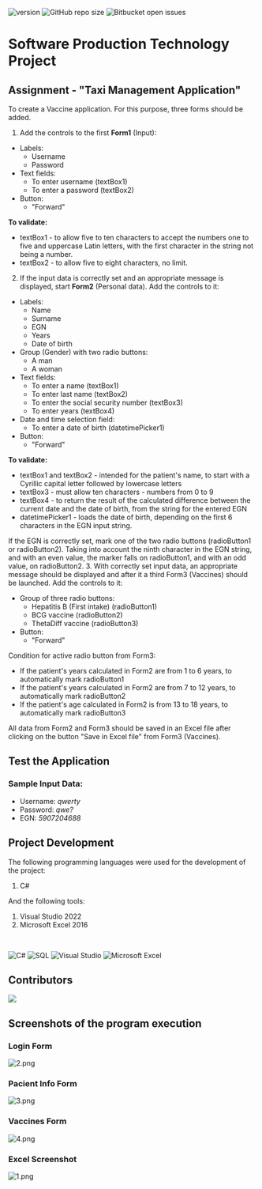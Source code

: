 ![version](https://img.shields.io/badge/version-1.0.0-blue)
![GitHub repo size](https://img.shields.io/github/repo-size/ngdechev/football-championship?color=yellow)
![Bitbucket open issues](https://img.shields.io/bitbucket/issues/ngdechev/football-championship)

# Software Production Technology Project
## Assignment - "Taxi Management Application"

To create a Vaccine application. For this purpose, three forms should be added.
1. Add the controls to the first **Form1** (Input):
- Labels:
  - Username
  - Password
- Text fields:
  - To enter username (textBox1)
  - To enter a password (textBox2)
- Button:
  - "Forward" <br>

**To validate:**
- textBox1 - to allow five to ten characters to accept the numbers one to five and uppercase Latin letters, with the first character in the string not being a number.
- textBox2 - to allow five to eight characters, no limit. <br>
2. If the input data is correctly set and an appropriate message is displayed, start **Form2** (Personal data). Add the controls to it:
- Labels:
  - Name
  - Surname
  - EGN
  - Years
  - Date of birth
- Group (Gender) with two radio buttons:
  - A man
  - A woman
- Text fields:
  - To enter a name (textBox1)
  - To enter last name (textBox2)
  - To enter the social security number (textBox3)
  - To enter years (textBox4)
- Date and time selection field:
  - To enter a date of birth (datetimePicker1)
- Button:
  - "Forward" <br>

**To validate:**
- textBox1 and textBox2 - intended for the patient's name, to start with a Cyrillic capital letter followed by lowercase letters
- textBox3 - must allow ten characters - numbers from 0 to 9
- textBox4 - to return the result of the calculated difference between the current date and the date of birth, from the string for the entered EGN
- datetimePicker1 - loads the date of birth, depending on the first 6 characters in the EGN input string.

If the EGN is correctly set, mark one of the two radio buttons (radioButton1 or radioButton2). Taking into account the ninth character in the EGN string, and with an even value, the marker falls on radioButton1, and with an odd value, on radioButton2.
3. With correctly set input data, an appropriate message should be displayed and after it a third Form3 (Vaccines) should be launched. Add the controls to it:
- Group of three radio buttons:
  - Hepatitis B (First intake) (radioButton1)
  - BCG vaccine (radioButton2)
  - ThetaDiff vaccine (radioButton3)
- Button:
  - "Forward" <br>

Condition for active radio button from Form3:
- If the patient's years calculated in Form2 are from 1 to 6 years, to automatically mark radioButton1
- If the patient's years calculated in Form2 are from 7 to 12 years, to automatically mark radioButton2
- If the patient's age calculated in Form2 is from 13 to 18 years, to automatically mark radioButton3

All data from Form2 and Form3 should be saved in an Excel file after clicking on the button "Save in Excel file" from Form3 (Vaccines).
## Test the Application
### Sample Input Data:
- Username: *qwerty*
- Password: *qwe?*
- EGN: *5907204688*

## Project Development
The following programming languages were used for the development of the project:
1. C#

And the following tools:
1. Visual Studio 2022
2. Microsoft Excel 2016
<br>

![C#](https://img.shields.io/badge/c%23-%23239120.svg?style=for-the-badge&logo=c-sharp&logoColor=white) ![SQL](https://img.shields.io/badge/-SQL-blue?style=for-the-badge) ![Visual Studio](https://img.shields.io/badge/Visual%20Studio-5C2D91.svg?style=for-the-badge&logo=visual-studio&logoColor=white) ![Microsoft Excel](https://img.shields.io/badge/Microsoft_Excel-217346?style=for-the-badge&logo=microsoft-excel&logoColor=white)

## Contributors

<a href="https://github.com/ngdechev/taxi-management-application/graphs/contributors">
<img src="https://contributors-img.web.app/image?repo=ngdechev/taxi-management-application" />
</a>

## Screenshots of the program execution
### Login Form
![2.png](https://i.postimg.cc/sD1xptk6/2.png)

### Pacient Info Form
![3.png](https://i.postimg.cc/2y95swZ7/3.png)

### Vaccines Form
![4.png](https://i.postimg.cc/44WnHJSH/4.png)

### Excel Screenshot
![1.png](https://i.postimg.cc/fyRLqFJb/1.png) 
